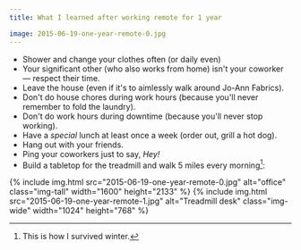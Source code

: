 ```yaml
---
title: What I learned after working remote for 1 year

image: 2015-06-19-one-year-remote-0.jpg
---
```


- Shower and change your clothes often (or daily even)
- Your significant other (who also works from home) isn't your coworker &mdash; respect their time.
- Leave the house (even if it's to aimlessly walk around Jo-Ann Fabrics).
- Don't do house chores during work hours (because you'll never remember to fold the laundry).
- Don't do work hours during downtime (because you'll never stop working).
- Have a _special_ lunch at least once a week (order out, grill a hot dog).
- Hang out with your friends.
- Ping your coworkers just to say, _Hey!_
- Build a tabletop for the treadmill and walk 5 miles every morning[^1]:

<div class="photos">
{% include img.html src="2015-06-19-one-year-remote-0.jpg" alt="office" class="img-tall" width="1600" height="2133" %}
{% include img.html src="2015-06-19-one-year-remote-1.jpg" alt="Treadmill desk" class="img-wide" width="1024" height="768" %}
</div>

[^1]: This is how I survived winter.
